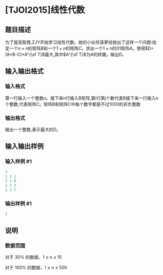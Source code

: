 # [TJOI2015]线性代数

## 题目描述

为了提高智商,ZJY开始学习线性代数。她的小伙伴菠萝给她出了这样一个问题:给定一个$n×n$的矩阵$B$和一个$1×n$的矩阵$C$。求出一个$1×n$的01矩阵$A$。使得$D=(A×B-C)×A^{\sf T}$最大,其中$A^{\sf T}$为$A$的转置。输出$D$。

## 输入输出格式

### 输入格式

第一行输入一个整数n。接下来n行输入B矩阵,第i行第j个数代表B接下来一行输入n个整数,代表矩阵C。矩阵B和矩阵C中每个数字都是不过1000的非负整数

### 输出格式

输出一个整数,表示最大的D。

## 输入输出样例

### 输入样例 #1

```cpp
3
1 2 1
3 1 0
1 2 3
2 3 7
```


### 输出样例 #1

```cpp
2
```


## 说明

### 数据范围

对于 30% 的数据，1 ≤ n ≤ 15

对于 100% 的数据，1 ≤ n ≤ 500

